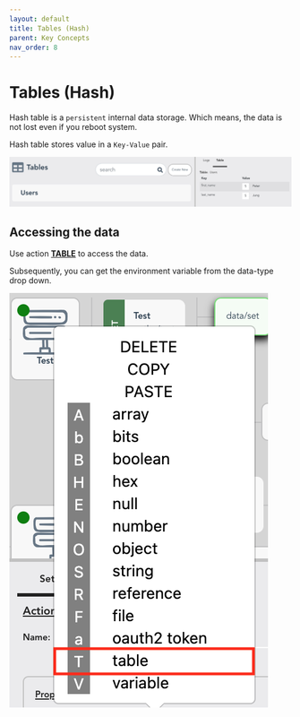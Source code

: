 ```yaml
---
layout: default
title: Tables (Hash)
parent: Key Concepts
nav_order: 8
---
```


# Tables (Hash)
Hash table is a `persistent` internal data storage. Which means, the data is not lost even if you reboot system.

Hash table stores value in a `Key-Value` pair.

![table](/assets/images/table.png)

## Accessing the data
Use action **[TABLE](https://docs.apiautoflow.com/docs/actions/table)** to access the data.

Subsequently, you can get the environment variable from the data-type drop down.

![API AutoFlow Table Data Access](/assets/images/table-data-access.png)
